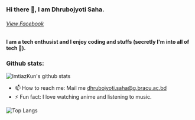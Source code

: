 ### Hi there 👋, I am Dhrubojyoti Saha.
###### [View Facebook](https://www.facebook.com/dhrubo.12206111/)
#### I am a tech enthusist and I enjoy coding and stuffs (secretly I'm into all of tech 👀).

### Github stats:
![ImtiazKun's github stats](https://github-readme-stats.vercel.app/api?username=heisenberg-611&show_icons=true&theme=radical&hide=stars,prs,issues)



- 📫 How to reach me: Mail me dhrubojyoti.saha@g.bracu.ac.bd
- ⚡ Fun fact: I love watching anime and listening to music. 


![Top Langs](https://github-readme-stats.vercel.app/api/top-langs/?username=heisenberg-611&layout=compact)
